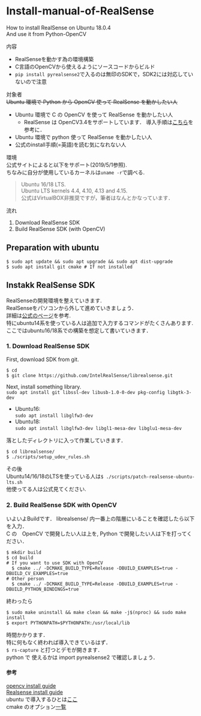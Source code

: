 # Install-manual-of-RealSense
How to install RealSense on Ubuntu 18.0.4  
And use it from Python-OpenCV

内容  
* RealSenseを動かす為の環境構築  
* C言語のOpenCVから使えるようにソースコードからビルド  
* `pip install pyrealsense2`で入るのは無印のSDKで，SDK2には対応していないので注意

対象者  
~~Ubuntu 環境で Python から OpenCV 使って RealSense を動かしたい人~~  
* Ubuntu 環境で C の OpenCV を使って RealSense を動かしたい人
  * RealSense は OpenCV3.4をサポートしています．
  導入手順は[こちら](https://github.com/bulauza/Install-manual-of-OpenCV3.4/blob/master/README.md)を参考に．
* Ubuntu 環境で python 使って RealSense を動かしたい人
* 公式のinstall手順(=英語)を読む気になれない人  

環境  
公式サイトによると以下をサポート(2019/5/1参照).  
ちなみに自分が使用しているカーネルは`uname -r`で調べる.  
> Ubuntu 16/18 LTS.  
> Ubuntu LTS kernels 4.4, 4.10, 4.13 and 4.15.  
公式はVirtualBOX非推奨ですが，筆者はなんとかなっています．

流れ  
1. Download RealSense SDK  
2. Build RealSense SDK (with OpenCV)  

## Preparation with ubuntu
```
$ sudo apt update && sudo apt upgrade && sudo apt dist-upgrade
$ sudo apt install git cmake # If not installed
```

## Instakk RealSense SDK
RealSenseの開発環境を整えていきます.  
RealSenseをパソコンから外して進めていきましょう．  
詳細は[公式のページ](https://github.com/IntelRealSense/librealsense/blob/master/doc/installation.md)を参考.  
特にubuntu14系を使っている人は追加で入力するコマンドがたくさんあります.  
ここではubuntu16/18系での構築を想定して書いていきます．  

### 1. Download RealSense SDK  
First, download SDK from git.  
```
$ cd
$ git clone https://github.com/IntelRealSense/librealsense.git
```
Next, install something library.  
`sudo apt install git libssl-dev libusb-1.0-0-dev pkg-config libgtk-3-dev`  
* Ubuntu16:  
  `sudo apt install libglfw3-dev`
* Ubuntu18:  
  `sudo apt install libglfw3-dev libgl1-mesa-dev libglu1-mesa-dev`  

落としたディレクトリに入って作業していきます．  
```
$ cd librealsense/
$ ./scripts/setup_udev_rules.sh
```
その後  
Ubuntu14/16/18のLTSを使っている人は`$ ./scripts/patch-realsense-ubuntu-lts.sh`  
他使ってる人は公式見てください.  


### 2. Build RealSense SDK with OpenCV  
いよいよBuildです．
librealsense/ 内一番上の階層にいることを確認したら以下を入力．  
C の　OpenCV で開発したい人は上を, Python で開発したい人は下を打ってください．
```
$ mkdir build
$ cd build
# If you want to use SDK with OpenCV 
  $ cmake ../ -DCMAKE_BUILD_TYPE=Release -DBUILD_EXAMPLES=true -DBUILD_CV_EXAMPLES=true
# Other person
  $ cmake ../ -DCMAKE_BUILD_TYPE=Release -DBUILD_EXAMPLES=true -DBUILD_PYTHON_BINDINGS=true
```

終わったら
```
$ sudo make uninstall && make clean && make -j$(nproc) && sudo make install
$ export PYTHONPATH=$PYTHONPATH:/usr/local/lib
```
時間かかります．  
特に何もなく終われば導入できているはず．  
`$ rs-capture` と打つとデモが開きます．  
python で 使えるかは import pyrealsense2 で確認しましょう．  



#### 参考  
[opencv install guide](https://docs.opencv.org/trunk/d7/d9f/tutorial_linux_install.html)  
[Realsense install guide](https://github.com/IntelRealSense/librealsense)  
ubuntu で導入するひとは[ここ](https://github.com/IntelRealSense/librealsense/blob/master/doc/installation.md)  
cmake のオプション[一覧](https://github.com/IntelRealSense/librealsense/wiki/Build-Configuration)
